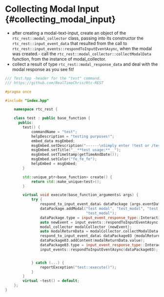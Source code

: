 Collecting Modal Input {#collecting_modal_input}
=============
- after creating a modal-text-input, create an object of the `rtc_rest::modal_collector` class, passing into its constructor the `rtc_rest::input_event_data` that resulted from the call to `rtc_rest::input_events::respondToInputEventAsync`, when the modal was created.- call the `rtc_rest::modal_collector::collectModalData` function, from the instance of modal_collector.
- collect a result of type `rtc_rest::modal_response_data` and deal with the modal response as you see fit!
```cpp
/// Test.hpp -header for the "test" command.
/// https://github.com/RealTimeChris/Rtc-REST

#pragma once

#include "index.hpp"

	namespace rtc_rest {

	class test : public base_function {
	  public:
		test() {
			commandName = "test";
			helpDescription = "testing purposes!";
			embed_data msgEmbed;
			msgEmbed.setDescription("------\nSimply enter !test or /test!\n------");
			msgEmbed.setTitle("__**test usage:**__");
			msgEmbed.setTimeStamp(getTimeAndDate());
			msgEmbed.setColor("fe_fe_fe");
			helpEmbed = msgEmbed;
		}

		std::unique_ptr<base_function> create() {
			return std::make_unique<test>();
		}

		virtual void execute(base_function_arguments& args) {
			try {
				respond_to_input_event_data& dataPackage {args.eventData};
				dataPackage.addModal("test modal", "test_modal", "test modal small", "test_modal", true, 1, 46, text_input_style::paragraph, "test modal",
									 "test_modal");
				dataPackage.type = input_event_response_type::Interaction_Response;
				auto newEvent = input_events::respondToInputEventAsync(dataPackage).get();
				modal_collector modalCollector {newEvent};
				auto modalReturnData = modalCollector.collectModalData(120000).get();
				respond_to_input_event_data& dataPackage03 {modalReturnData};
				dataPackage03.addContent(modalReturnData.value);
				dataPackage03.type = input_event_response_type::Interaction_Response;
				input_events::respondToInputEventAsync(dataPackage03);


			} catch (...) {
				reportException("test::execute()");
			}
		}
		virtual ~test() = default;
	};
}
```
